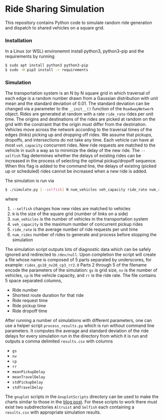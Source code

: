 # Ride Sharing Simulation

This repository contains Python code to simulate random ride
generation and dispatch to shared vehicles on a square grid.

### Installation
In a Linux (or WSL) environemnt install python3, python3-pip and the
requirements by running
```bash
$ sudo apt install python3 python3-pip
$ sudo -H pip3 install -r requirements
```

### Simulation

The transportation system is an N by N square grid in which traversal
of each edge is a random number drawn from a Gaussian distribution
with unit mean and the standard deviation of 0.01.  The standard
deviation can be changed via a parameter to the `__init__()` function
of the `RoadwayNetwork` object.  Rides are generated at random with a
rate `ride_rate` rides per unit time.  The origins and destinations of
the rides are picked at random on the grid with the constraint that
the origin must differ from the destination.  Vehicles move across the
network according to the traversal times of the edges (links) picking
up and dropping off rides.  We assume that pickups, dropoffs, and
intersections do not take any time.  Each vehicle can have at most
`veh_capacity` concurrent rides.  New ride requests are matched to the
vehicle in such a way as to minimize the delay of the new ride.  The
`--selfish` flag determines whether the delays of existing rides can
be increased in the process of selecting the optimal pickup/dropoff
sequence.  When this flag is added to the command line, the delays of
existing (picked up or scheduled) rides cannot be increased when a new
ride is added.

The simulation is run via
```bash
$ ./simulate.py [--selfish] N num_vehicles veh_capacity ride_rate num_rides
```
where
1. `--selfish` changes how new rides are matched to vehicles
2. `N` is the size of the square grid (number of links on a side)
3. `num_vehicles` is the number of vehicles in the transportation system
4. `veh_capacity` is the maximum number of concurrent pickup rides
5. `ride_rate` is the average number of ride requests per unit time
6. `num_rides` number of rides to generate and process before stopping
   the simulation
   
The simulation script outputs lots of diagnostic data which can be
safely ignored and redirected to `/dev/null`.  Upon completion the
script will create a file whose name is composed of 5 parts separated
by underscores, for example:
`rides_gs10_nv20_cp3_rr2.0`
Parts 2 through 5 of the filename encode the parameters of the
simulation: `gs` is grid size, `nv` is the number of vehicles, `cp` is
the vehicle capacity, and `rr` is the ride rate.
The file contains 5 space separated columns,
- Ride number
- Shortest route duration for that ride
- Ride request time
- Ride pickup time
- Ride dropoff time

After running a number of simulations with different parameters, one
can use a helper script `process_results.py` which is run without
command line parameters.  It computes the average and standard
deviation of the ride delays for every simulation run in the directory
from which it is run and outputs a
comma delimited `results.csv` with columns
- `gs`
- `nv`
- `cp`
- `rr`
- `meanPickupDelay`
- `meanTravelDelay`
- `stdPickupDelay`
- `stdTravelDelay`

The `gnuplot` scripts in the `GnuplotScripts` directory can be used to
make the charts similar to those in the [blog
post](https://playingwithmodels.wordpress.com/2022/03/04/altruism-benefits-everyone-at-least-in-transportation-models/).
For these scripts to work there must exist two subdirectories
`Altruist` and `Selfish` each containing a `results.csv` with
appropriate simulation results.
